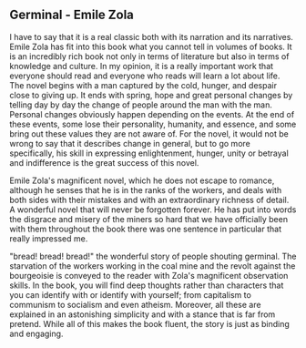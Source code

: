 ## Germinal - Emile Zola

I have to say that it is a real classic both with its narration and its narratives. Emile Zola has fit into this book what you cannot tell in volumes of books. It is an incredibly rich book not only in terms of literature but also in terms of knowledge and culture. In my opinion, it is a really important work that everyone should read and everyone who reads will learn a lot about life. The novel begins with a man captured by the cold, hunger, and despair close to giving up.
It ends with spring, hope and great personal changes by telling day by day the change of people around the man with the man. Personal changes obviously happen depending on the events. At the end of these events, some lose their personality, humanity, and essence, and some bring out these values they are not aware of. For the novel, it would not be wrong to say that it describes change in general, but to go more specifically, his skill in expressing enlightenment, hunger, unity or betrayal and indifference is the great success of this novel.


Emile Zola's magnificent novel, which he does not escape to romance, although he senses that he is in the ranks of the workers, and deals with both sides with their mistakes and with an extraordinary richness of detail. A wonderful novel that will never be forgotten forever. He has put into words the disgrace and misery of the miners so hard that we have officially been with them throughout the book there was one sentence in particular that really impressed me.

"bread! bread! bread!" the wonderful story of people shouting germinal. The starvation of the workers working in the coal mine and the revolt against the bourgeoisie is conveyed to the reader with Zola's magnificent observation skills. In the book, you will find deep thoughts rather than characters that you can identify with or identify with yourself; from capitalism to communism to socialism and even atheism. Moreover, all these are explained in an astonishing simplicity and with a stance that is far from pretend. While all of this makes the book fluent, the story is just as binding and engaging.